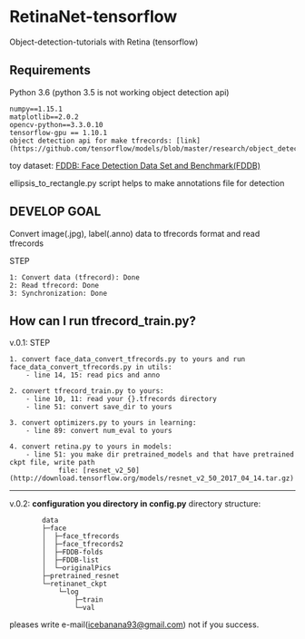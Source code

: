 # RetinaNet-tensorflow
Object-detection-tutorials with Retina (tensorflow)

## Requirements
Python 3.6 (python 3.5 is not working object detection api)
```
numpy==1.15.1
matplotlib==2.0.2
opencv-python==3.3.0.10
tensorflow-gpu == 1.10.1
object detection api for make tfrecords: [link](https://github.com/tensorflow/models/blob/master/research/object_detection/g3doc/installation.md) 

```

toy dataset: [FDDB: Face Detection Data Set and Benchmark(FDDB)](http://vis-www.cs.umass.edu/fddb/)

ellipsis_to_rectangle.py script helps to make annotations file for detection

## DEVELOP GOAL
Convert image(.jpg), label(.anno) data to tfrecords format and read tfrecords

STEP
```
1: Convert data (tfrecord): Done
2: Read tfrecord: Done
3: Synchronization: Done
```
## How can I run tfrecord_train.py?


v.0.1: STEP
```
1. convert face_data_convert_tfrecords.py to yours and run face_data_convert_tfrecords.py in utils:
    - line 14, 15: read pics and anno

2. convert tfrecord_train.py to yours:
    - line 10, 11: read your {}.tfrecords directory
    - line 51: convert save_dir to yours

3. convert optimizers.py to yours in learning:  
    - line 89: convert num_eval to yours  

4. convert retina.py to yours in models:
    - line 51: you make dir pretrained_models and that have pretrained ckpt file, write path
            file: [resnet_v2_50](http://download.tensorflow.org/models/resnet_v2_50_2017_04_14.tar.gz)
```

***
v.0.2: __configuration you directory in config.py__
directory structure:

            data
            ├─face
            │  ├─face_tfrecords
            │  ├─face_tfrecords2
            │  ├─FDDB-folds
            │  ├─FDDB-list
            │  └─originalPics
            ├─pretrained_resnet
            └─retinanet_ckpt
                └─log
                    ├─train
                    └─val


pleases write e-mail(icebanana93@gmail.com) not if you success.